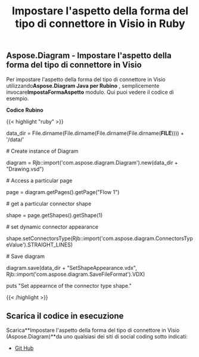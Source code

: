 ﻿---
title: Impostare l'aspetto della forma del tipo di connettore in Visio in Ruby
type: docs
weight: 100
url: /it/java/set-appearance-of-the-connector-type-shape-in-visio-in-ruby/
---
## **Aspose.Diagram - Impostare l'aspetto della forma del tipo di connettore in Visio**
 Per impostare l'aspetto della forma del tipo di connettore in Visio utilizzando**Aspose.Diagram Java per Rubino** , semplicemente invocare**ImpostaFormaAspetto** modulo. Qui puoi vedere il codice di esempio.

**Codice Rubino**

{{< highlight "ruby" >}}

 data_dir = File.dirname(File.dirname(File.dirname(File.dirname(__FILE__)))) + '/data/'

\# Create instance of Diagram

diagram = Rjb::import('com.aspose.diagram.Diagram').new(data_dir + "Drawing.vsd")

\# Access a particular page

page = diagram.getPages().getPage("Flow 1")

\# get a particular connector shape

shape = page.getShapes().getShape(1)

\# set dynamic connector appearance

shape.setConnectorsType(Rjb::import('com.aspose.diagram.ConnectorsTypeValue').STRAIGHT_LINES)

\# Save diagram

diagram.save(data_dir + "SetShapeAppearance.vdx", Rjb::import('com.aspose.diagram.SaveFileFormat').VDX)

puts "Set appearnce of the connector type shape."

{{< /highlight >}}
## **Scarica il codice in esecuzione**
 Scarica**Impostare l'aspetto della forma del tipo di connettore in Visio (Aspose.Diagram)**da uno qualsiasi dei siti di social coding sotto indicati:

- [Git Hub](https://github.com/asposediagram/Aspose.Diagram-for-Java/blob/master/Plugins/Aspose_Diagram_Java_for_Ruby/lib/asposediagramjava/Shapes/setshapeappearance.rb)

